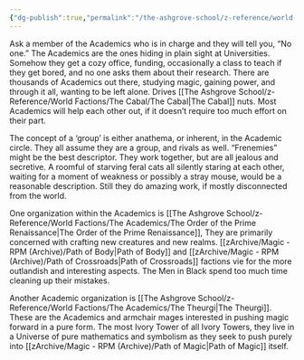 ```yaml
---
{"dg-publish":true,"permalink":"/the-ashgrove-school/z-reference/world-factions/the-academics/academics/"}
---
```


Ask a member of the Academics who is in charge and they will tell you, “No one.” The Academics are the ones hiding in plain sight at Universities. Somehow they get a cozy office, funding, occasionally a class to teach if they get bored, and no one asks them about their research. There are thousands of Academics out there, studying magic, gaining power, and through it all, wanting to be left alone. Drives [[The Ashgrove School/z-Reference/World Factions/The Cabal/The Cabal\|The Cabal]] nuts. Most Academics will help each other out, if it doesn’t require too much effort on their part.

The concept of a ‘group’ is either anathema, or inherent, in the Academic circle. They all assume they are a group, and rivals as well. “Frenemies” might be the best descriptor. They work together, but are all jealous and secretive. A roomful of starving feral cats all silently staring at each other, waiting for a moment of weakness or possibly a stray mouse, would be a reasonable description. Still they do amazing work, if mostly disconnected from the world.

One organization within the Academics is [[The Ashgrove School/z-Reference/World Factions/The Academics/The Order of the Prime Renaissance\|The Order of the Prime Renaissance]], They are primarily concerned with crafting new creatures and new realms. [[zArchive/Magic - RPM (Archive)/Path of Body\|Path of Body]] and [[zArchive/Magic - RPM (Archive)/Path of Crossroads\|Path of Crossroads]] factions vie for the more outlandish and interesting aspects. The Men in Black spend too much time cleaning up their mistakes.

Another Academic organization is [[The Ashgrove School/z-Reference/World Factions/The Academics/The Theurgi\|The Theurgi]]. These are the Academics and armchair mages interested in pushing magic forward in a pure form. The most Ivory Tower of all Ivory Towers, they live in a Universe of pure mathematics and symbolism as they seek to push purely into [[zArchive/Magic - RPM (Archive)/Path of Magic\|Path of Magic]] itself.
